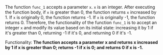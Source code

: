 The function `func_1` accepts a parameter `x`. `x` is an integer. After executing the function body, if `x` is greater than 0, the function returns `x` increased by 1. If `x` is originally 0, the function returns -1. If `x` is originally -1, the function returns 0. Therefore, the functionality of the function `func_1` is to accept an integer `x` and modify its value based on its initial state: increasing it by 1 if it's greater than 0, returning -1 if it's 0, and returning 0 if it's -1.

Functionality: **The function accepts a parameter x and returns x increased by 1 if x is greater than 0; returns -1 if x is 0; and returns 0 if x is -1.**